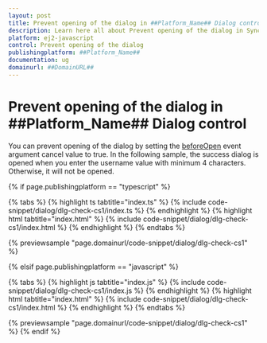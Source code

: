 ```yaml
---
layout: post
title: Prevent opening of the dialog in ##Platform_Name## Dialog control | Syncfusion
description: Learn here all about Prevent opening of the dialog in Syncfusion ##Platform_Name## Dialog control of Syncfusion Essential JS 2 and more.
platform: ej2-javascript
control: Prevent opening of the dialog 
publishingplatform: ##Platform_Name##
documentation: ug
domainurl: ##DomainURL##
---
```


# Prevent opening of the dialog in ##Platform_Name## Dialog control

You can prevent opening of  the dialog by setting the [beforeOpen](../../api/dialog/#beforeopen) event argument cancel value to true.
In the following sample, the success dialog is opened when you enter the username value with minimum 4 characters. Otherwise, it will not be opened.

{% if page.publishingplatform == "typescript" %}

 {% tabs %}
{% highlight ts tabtitle="index.ts" %}
{% include code-snippet/dialog/dlg-check-cs1/index.ts %}
{% endhighlight %}
{% highlight html tabtitle="index.html" %}
{% include code-snippet/dialog/dlg-check-cs1/index.html %}
{% endhighlight %}
{% endtabs %}
        
{% previewsample "page.domainurl/code-snippet/dialog/dlg-check-cs1" %}

{% elsif page.publishingplatform == "javascript" %}

{% tabs %}
{% highlight js tabtitle="index.js" %}
{% include code-snippet/dialog/dlg-check-cs1/index.js %}
{% endhighlight %}
{% highlight html tabtitle="index.html" %}
{% include code-snippet/dialog/dlg-check-cs1/index.html %}
{% endhighlight %}
{% endtabs %}

{% previewsample "page.domainurl/code-snippet/dialog/dlg-check-cs1" %}
{% endif %}